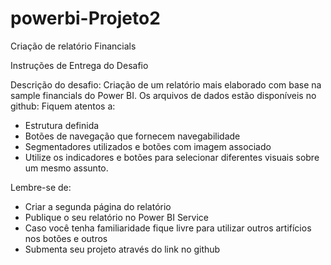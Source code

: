 # powerbi-Projeto2
Criação de relatório Financials 

Instruções de Entrega do Desafio

Descrição do desafio: Criação de um relatório mais elaborado com base na sample financials do Power BI. Os arquivos de dados estão disponíveis no github: 
Fiquem atentos a: 
- Estrutura definida 
- Botões de navegação que fornecem navegabilidade 
- Segmentadores utilizados e botões com imagem associado 
- Utilize os indicadores e botões para selecionar diferentes visuais sobre um mesmo assunto.

Lembre-se de: 
- Criar a segunda página do relatório 
- Publique o seu relatório no Power BI Service 
- Caso você tenha familiaridade fique livre para utilizar outros artifícios nos botões e outros 
- Submenta seu projeto através do link no github 
